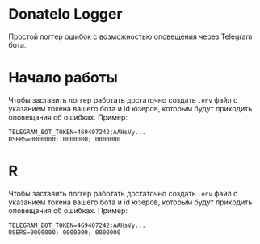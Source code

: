 # Donatelo Logger
Простой логгер ошибок с возможностью оповещения через Telegram бота.

# Начало работы
Чтобы заставить логгер работать достаточно создать `.env` файл с указанием токена вашего бота
и id юзеров, которым будут приходить оповещания об ошибках. Пример:
```
TELEGRAM_BOT_TOKEN=469407242:AAHsVy...
USERS=0000000; 0000000; 0000000
```

# R
Чтобы заставить логгер работать достаточно создать `.env` файл с указанием токена вашего бота
и id юзеров, которым будут приходить оповещания об ошибках. Пример:
```
TELEGRAM_BOT_TOKEN=469407242:AAHsVy...
USERS=0000000; 0000000; 0000000
```
